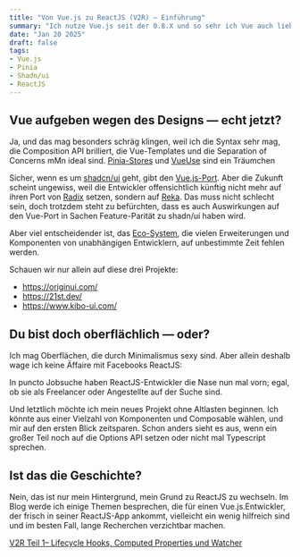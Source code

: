 ```yaml
---
title: "Von Vue.js zu ReactJS (V2R) – Einführung"
summary: "Ich nutze Vue.js seit der 0.8.X und so sehr ich Vue auch liebe, und sich in der Hinsicht viel getan hat, ist die Auswahl gerade in puncto UI-Komponenten begrenzt. In meinem neuen Projekt möchte ich gerne die Möglichkeiten nutzen, die uns shadcn/ui eröffnet."
date: "Jan 20 2025"
draft: false
tags:
- Vue.js
- Pinia
- Shadn/ui
- ReactJS
---
```


## Vue aufgeben wegen des Designs &mdash; echt jetzt?

Ja, und das mag besonders schräg klingen, weil ich die Syntax sehr mag, die Composition API brilliert, die Vue-Templates und die
Separation of Concerns mMn ideal sind. [Pinia-Stores](https://pinia.vuejs.org) und [VueUse](https://vueuse.org) sind ein Träumchen 

Sicher, wenn es um [shadcn/ui](https://ui.shadcn.com) geht, gibt den [Vue.js-Port](https://www.shadcn-vue.com). Aber die Zukunft
scheint ungewiss, weil die Entwickler offensichtlich künftig nicht mehr auf ihren Port von [Radix](https://www.radix-ui.com)
setzen, sondern auf [Reka](https://reka-ui.com/). Das muss nicht schlecht sein, doch trotzdem steht zu befürchten, dass es auch Auswirkungen auf den
Vue-Port in Sachen Feature-Parität zu shadn/ui haben wird.

Aber viel entscheidender ist, das [Eco-System](https://github.com/birobirobiro/awesome-shadcn-ui), die vielen Erweiterungen und Komponenten von unabhängigen Entwicklern, auf unbestimmte
Zeit fehlen werden.

Schauen wir nur allein auf diese drei Projekte:

- https://originui.com/
- https://21st.dev/
- https://www.kibo-ui.com/

## Du bist doch oberflächlich &mdash; oder?

Ich mag Oberflächen, die durch Minimalismus sexy sind. Aber allein deshalb wage ich keine Äffaire mit Facebooks ReactJS:

In puncto Jobsuche haben ReactJS-Entwickler die Nase nun mal vorn; egal, ob sie als Freelancer oder Angestellte auf der Suche sind.

Und letztlich möchte ich mein neues Projekt ohne Altlasten beginnen. Ich könnte aus einer Vielzahl von Komponenten und Composable wählen, und
mir auf den ersten Blick zeitsparen. Schon anders sieht es aus, wenn ein großer Teil noch auf die Options API setzen oder nicht mal Typescript
sprechen. 

## Ist das die Geschichte?

Nein, das ist nur mein Hintergrund, mein Grund zu ReactJS zu wechseln. Im Blog werde ich einige Themen besprechen, die für einen
Vue.js.Entwickler, der frisch in seiner ReactJS-App ankommt, vielleicht ein wenig hilfreich sind und im besten Fall, lange Recherchen verzichtbar
machen.

[V2R Teil 1– Lifecycle Hooks, Computed Properties und Watcher](/blog/02-von-vue-nach-react-teil-1)